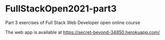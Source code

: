 # FullStackOpen2021-part3
Part 3 exercises of Full Stack Web Developer open online course

The web app is available at https://secret-beyond-34850.herokuapp.com/